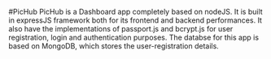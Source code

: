 #PicHub
PicHub is a Dashboard app completely based on nodeJS. It is built in expressJS framework both for its frontend and backend performances. It also have the implementations of passport.js and bcrypt.js for user registration, login and authentication purposes. The databse for this app is based on MongoDB, which stores the user-registration details.
